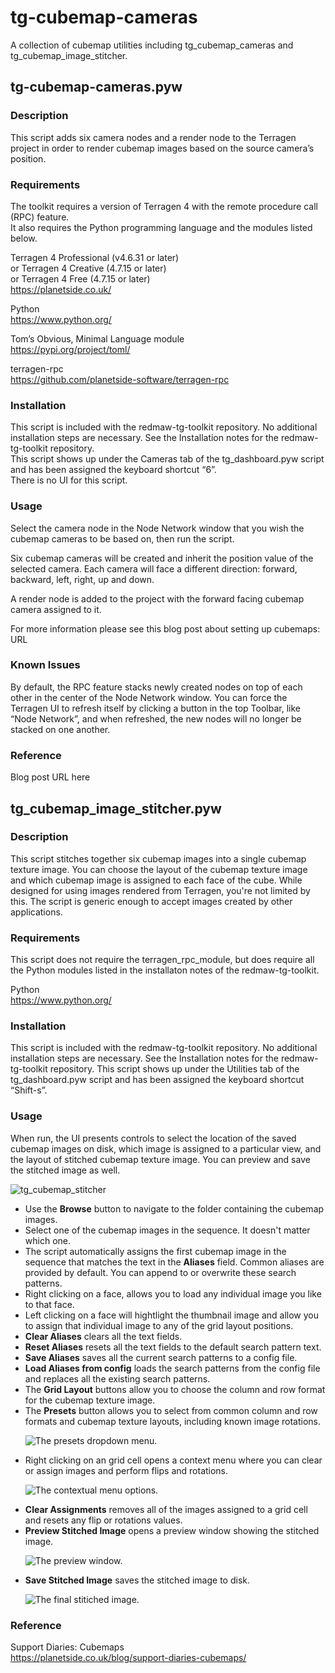 # tg-cubemap-cameras
A collection of cubemap utilities including tg_cubemap_cameras and tg_cubemap_image_stitcher.

## tg-cubemap-cameras.pyw
### Description
This script adds six camera nodes and a render node to the Terragen project in order to render cubemap images based on the source camera’s position.

### Requirements
The toolkit requires a version of Terragen 4 with the remote procedure call (RPC) feature. <br>
It also requires the Python programming language and the modules listed below. <br>

Terragen 4 Professional (v4.6.31 or later) <br>
or Terragen 4 Creative (4.7.15 or later) <br>
or Terragen 4 Free (4.7.15 or later) <br>
https://planetside.co.uk/ <br>

Python <br>
https://www.python.org/ <br>

Tom’s Obvious, Minimal Language module <br>
https://pypi.org/project/toml/ <br>

terragen-rpc <br>
https://github.com/planetside-software/terragen-rpc <br>

### Installation
This script is included with the redmaw-tg-toolkit repository.  No additional installation steps are necessary.  See the Installation notes for the redmaw-tg-toolkit repository. <br>
This script shows up under the Cameras tab of the tg_dashboard.pyw script and has been assigned the keyboard shortcut “6”. <br>
There is no UI for this script. <br>

### Usage
Select the camera node in the Node Network window that you wish the cubemap cameras to be based on, then run the script.<br>

Six cubemap cameras will be created and inherit the position value of the selected camera. Each camera will face a different direction: forward, backward, left, right, up and down. <br>

A render node is added to the project with the forward facing cubemap camera assigned to it. <br>

For more information please see this blog post about setting up cubemaps: URL <br>

### Known Issues
By default, the RPC feature stacks newly created nodes on top of each other in the center of the Node Network window.  You can force the Terragen UI to refresh itself by clicking a button in the top Toolbar, like “Node Network”, and when refreshed, the new nodes will no longer be stacked on one another.

### Reference
Blog post URL here

## tg_cubemap_image_stitcher.pyw
### Description
This script stitches together six cubemap images into a single cubemap texture image.  You can choose the layout of the cubemap texture image and which cubemap image is assigned to each face of the cube. While designed for using images rendered from Terragen, you're not limited by this.  The script is generic enough to accept images created by other applications.

### Requirements
This script does not require the terragen_rpc_module, but does require all the Python modules listed in the installaton notes of the redmaw-tg-toolkit.<br>

Python <br>
https://www.python.org/ <br>

### Installation
This script is included with the redmaw-tg-toolkit repository.  No additional installation steps are necessary.  See the Installation notes for the redmaw-tg-toolkit repository. This script shows up under the Utilities tab of the tg_dashboard.pyw script and has been assigned the keyboard shortcut “Shift-s”. <br>

### Usage
When run, the UI presents controls to select the location of the saved cubemap images on disk, which image is assigned to a particular view, and the layout of stitched cubemap texture image.  You can preview and save the stitched image as well.

![tg_cubemap_stitcher](images/tg_cubemap_image_stitcher_UI.jpg)

<ul>
<li>Use the <b>Browse</b> button to navigate to the folder containing the cubemap images. </li>
<li>Select one of the cubemap images in the sequence.  It doesn't matter which one. </li>
<li>The script automatically assigns the first cubemap image in the sequence that matches the text in the <b>Aliases</b> field.  Common aliases are provided by default.  You can append to or overwrite these search patterns.</li>
<li>Right clicking on a face, allows you to load any individual image you like to that face.</li>
<li>Left clicking on a face will hightlight the thumbnail image and allow you to assign that individual image to any of the grid layout positions.</li>
<li><b>Clear Aliases</b> clears all the text fields.</li>
<li><b>Reset Aliases</b> resets all the text fields to the default search pattern text.</li>
<li><b>Save Aliases</b> saves all the current search patterns to a config file.</li>
<li><b>Load Aliases from config</b> loads the search patterns from the config file and replaces all the existing search patterns.</li>
<li>The <b>Grid Layout</b> buttons allow you to choose the column and row format for the cubemap texture image.</li>
<li>The <b>Presets</b> button allows you to select from common column and row formats and cubemap texture layouts, including known image rotations.</li>

![The presets dropdown menu.](images/tg_cubemap_image_stitcher_output_presets.jpg)

<li>Right clicking on an grid cell opens a context menu where you can clear or assign images and perform flips and rotations.</li>

![The contextual menu options.](images/tg_cubemap_image_stitcher_context_menu.jpg)

<li><b>Clear Assignments</b> removes all of the images assigned to a grid cell and resets any flip or rotations values.</li>
<li><b>Preview Stitched Image</b> opens a preview window showing the stitched image.</li>

![The preview window.](images/tg_cubemap_image_stitcher_preview_3x2_unity.jpg)

<li><b>Save Stitched Image</b> saves the stitched image to disk.</li>

![The final stitiched image.](images/tg_cubemap_image_stitcher_final_4x3_unity.jpg)

</ul>


### Reference
Support Diaries: Cubemaps <br>
https://planetside.co.uk/blog/support-diaries-cubemaps/